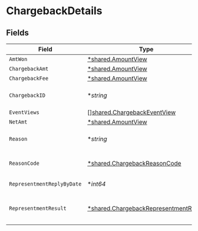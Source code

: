 # ChargebackDetails


## Fields

| Field                                                                                                            | Type                                                                                                             | Required                                                                                                         | Description                                                                                                      | Example                                                                                                          |
| ---------------------------------------------------------------------------------------------------------------- | ---------------------------------------------------------------------------------------------------------------- | ---------------------------------------------------------------------------------------------------------------- | ---------------------------------------------------------------------------------------------------------------- | ---------------------------------------------------------------------------------------------------------------- |
| `AmtWon`                                                                                                         | [*shared.AmountView](../../models/shared/amountview.md)                                                          | :heavy_minus_sign:                                                                                               | N/A                                                                                                              |                                                                                                                  |
| `ChargebackAmt`                                                                                                  | [*shared.AmountView](../../models/shared/amountview.md)                                                          | :heavy_minus_sign:                                                                                               | N/A                                                                                                              |                                                                                                                  |
| `ChargebackFee`                                                                                                  | [*shared.AmountView](../../models/shared/amountview.md)                                                          | :heavy_minus_sign:                                                                                               | N/A                                                                                                              |                                                                                                                  |
| `ChargebackID`                                                                                                   | **string*                                                                                                        | :heavy_minus_sign:                                                                                               | The unique ID of the chargeback.                                                                                 | a3ad4d56fd7                                                                                                      |
| `EventViews`                                                                                                     | [][shared.ChargebackEventView](../../models/shared/chargebackeventview.md)                                       | :heavy_minus_sign:                                                                                               | N/A                                                                                                              |                                                                                                                  |
| `NetAmt`                                                                                                         | [*shared.AmountView](../../models/shared/amountview.md)                                                          | :heavy_minus_sign:                                                                                               | N/A                                                                                                              |                                                                                                                  |
| `Reason`                                                                                                         | **string*                                                                                                        | :heavy_minus_sign:                                                                                               | The reason for the chargeback.                                                                                   | string                                                                                                           |
| `ReasonCode`                                                                                                     | [*shared.ChargebackReasonCode](../../models/shared/chargebackreasoncode.md)                                      | :heavy_minus_sign:                                                                                               | Bolt's [standardized reason codes](https://help.bolt.com/merchants/references/policies/disputes/dispute-codes/). | product_not_received                                                                                             |
| `RepresentmentReplyByDate`                                                                                       | **int64*                                                                                                         | :heavy_minus_sign:                                                                                               | The date of the chargeback.                                                                                      | 1485997169003                                                                                                    |
| `RepresentmentResult`                                                                                            | [*shared.ChargebackRepresentmentResult](../../models/shared/chargebackrepresentmentresult.md)                    | :heavy_minus_sign:                                                                                               | The result of the chargeback representment.                                                                      | won                                                                                                              |